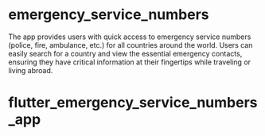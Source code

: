 # emergency_service_numbers
The app provides users with quick access to emergency service numbers (police, fire, ambulance, etc.) for all countries around the world. Users can easily search for a country and view the essential emergency contacts, ensuring they have critical information at their fingertips while traveling or living abroad.
# flutter_emergency_service_numbers_app
